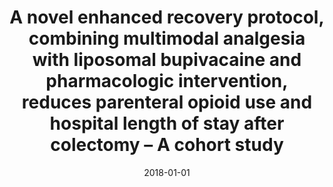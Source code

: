 ---
title: "A novel enhanced recovery protocol, combining multimodal analgesia with liposomal bupivacaine and pharmacologic intervention, reduces parenteral opioid use and hospital length of stay after colectomy – A cohort study"
collection: publications
permalink:
excerpt: 'This paper is about the number 1. The number 2 is left for future work.'
date: 2018-01-01
venue: 'International Journal of Surgery Open'
paperurl: 'https://doi.org/10.1016/j.ijso.2018.07.007'
citation: 'Pricolo, V. E., Fei, P., Crowley, S., Camisa, V., Bonvini, M. (2018). &quot;A novel enhanced recovery protocol, combining multimodal analgesia with liposomal bupivacaine and pharmacologic intervention, reduces parenteral opioid use and hospital length of stay after colectomy – A cohort study.&quot; <i>International Journal of Surgery Open</i>. 13, 24-28.'
---